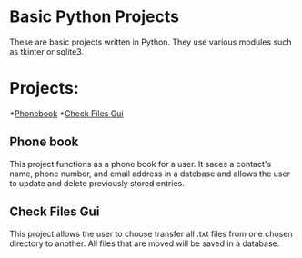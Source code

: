 # Basic Python Projects

These are basic projects written in Python. They use various modules such as tkinter or sqlite3.

# Projects:

\*[Phonebook](https://github.com/bjohn20/Python_Projects/tree/main/phonebook_app) \*[Check Files Gui](https://github.com/bjohn20/Python_Projects/blob/main/file_transfer.py)

## Phone book

This project functions as a phone book for a user. It saces a contact's name, phone number, and email address in a datebase and allows the user to update and delete previously stored entries.

## Check Files Gui

This project allows the user to choose transfer all .txt files from one chosen directory to another. All files that are moved will be saved in a database.

